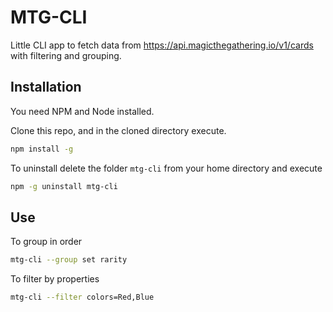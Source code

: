 # MTG-CLI
Little CLI app to fetch data from  https://api.magicthegathering.io/v1/cards with filtering and grouping.

## Installation
You need NPM and Node installed. 

Clone this repo, and in the cloned directory execute. 

```sh
npm install -g
```

To uninstall delete the folder `mtg-cli` from your home directory and execute
```sh
npm -g uninstall mtg-cli
```

## Use

To group in order
```sh
mtg-cli --group set rarity
```

To filter by properties
```sh
mtg-cli --filter colors=Red,Blue
```

